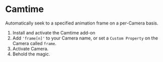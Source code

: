 # Camtime

Automatically seek to a specified animation frame on a per-Camera basis.

 1. Install and activate the Camtime add-on
 2. Add `'frame[n]'` to your Camera name, or set a `Custom Property` on the Camera called `frame`.
 3. Activate Camera.
 4. Behold the magic.
